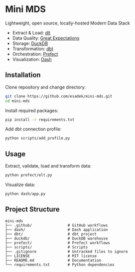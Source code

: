 # Mini MDS

Lightweight, open source, locally-hosted Modern Data Stack

- Extract & Load: [dlt](https://dlthub.com/)
- Data Quality: [Great Expectations](https://greatexpectations.io/)
- Storage: [DuckDB](https://duckdb.org/)
- Transformation: [dbt](https://www.getdbt.com/)
- Orchestration: [Prefect](https://www.prefect.io/)
- Visualization: [Dash](https://dash.plotly.com/)

## Installation

Clone repository and change directory:

```bash
git clone https://github.com/esadek/mini-mds.git
cd mini-mds
```

Install required packages:

```bash
pip install -r requirements.txt
```

Add dbt connection profile:

```bash
python scripts/add_profile.py
```

## Usage

Extract, validate, load and transform data:

```bash
python prefect/elt.py
```

Visualize data:

```bash
python dash/app.py
```

## Project Structure

```
mini-mds
├── .github/                # GitHub workflows
├── dash/                   # Dash application
├── dbt/                    # dbt project
├── duckdb/                 # DuckDB warehouse
├── prefect/                # Prefect workflows
├── scripts/                # Scripts
├── .gitignore              # Untracked files to ignore
├── LICENSE                 # MIT license
├── README.md               # Documentation
└── requirements.txt        # Python dependencies
```
